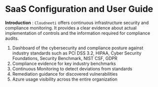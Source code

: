 ﻿
# SaaS Configuration and User Guide 

**Introduction** : `Cloudneeti`  offers continuous infrastructure security and compliance monitoring. It provides a clear evidence about actual implementation of controls and the information required for compliance audits.


1. Dashboard of the cybersecurity and compliance posture against industry standards such as PCI DSS 3.2, HIPAA, Cyber Security Foundations, Security Benchmark, NIST CSF, GDPR 
2. Compliance evidence for key industry benchmarks 
3. Continuous Monitoring to detect deviations from standards 
4. Remediation guidance for discovered vulnerabilities 
5. Azure usage visibility across the entire organization


